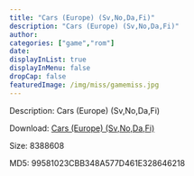 ```yaml
---
title: "Cars (Europe) (Sv,No,Da,Fi)"
description: "Cars (Europe) (Sv,No,Da,Fi)"
author: 
categories: ["game","rom"]
date: 
displayInList: true
displayInMenu: false
dropCap: false
featuredImage: /img/miss/gamemiss.jpg
---
```


Description: Cars (Europe) (Sv,No,Da,Fi)

Download: <a style="text-decoration:underline;" href="https://mega.nz/#!qfAUCA4S!oiYIeO4nMM1cRMgGI2gTMXCFnB2sJ42a9Cfj6Tr_oGM" target = "_blank" rel = "nofollow" > Cars (Europe) (Sv,No,Da,Fi)</a>

Size: 8388608

MD5: 99581023CBB348A577D461E328646218

